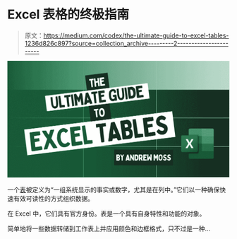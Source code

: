 # Excel 表格的终极指南

> 原文：<https://medium.com/codex/the-ultimate-guide-to-excel-tables-1236d826c897?source=collection_archive---------2----------------------->

![](img/dfb92481e19a10df14090030ad56ecd5.png)

一个[表](https://www.google.com/search?q=table+define&sxsrf=ALiCzsYwE05hNMBfxBA5sBzB6pwxRD-JjA%3A1655729077244&ei=tWuwYu6rDpGD8gKA656wCw&ved=0ahUKEwiu2vi7h7z4AhWRgVwKHYC1B7YQ4dUDCA4&uact=5&oq=table+define&gs_lcp=Cgdnd3Mtd2l6EAMyCggAEIAEEEYQ-QEyBQgAEIAEMgUIABCABDIICAAQHhAPEBYyBggAEB4QFjIGCAAQHhAWMgYIABAeEBYyBggAEB4QFjIGCAAQHhAWMgYIABAeEBY6CggAEIAEEIcCEBRKBAhBGABKBAhGGABQDVjNBWDHCmgAcAF4AoABuQWIAdUPkgEJMC4yLjEuNS0ymAEAoAEBwAEB&sclient=gws-wiz#:~:text=a%20set%20of%20facts%20or%20figures%20systematically%20displayed%2C%20especially%20in%20columns.)被定义为“一组系统显示的事实或数字，尤其是在列中。”它们以一种确保快速有效可读性的方式组织数据。

在 Excel 中，它们具有官方身份。表是一个具有自身特性和功能的对象。

简单地将一些数据转储到工作表上并应用颜色和边框格式，只不过是一种…